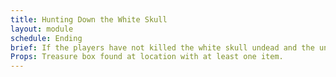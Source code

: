 ```yaml
---
title: Hunting Down the White Skull
layout: module
schedule: Ending
brief: If the players have not killed the white skull undead and the undead have not gathered any items or energy, then the only white skull undead is tracked down by the protectorate and the adventurers are lead on an assault of its location.
Props: Treasure box found at location with at least one item.
---
```




